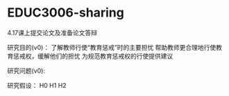 # EDUC3006-sharing

4.17课上提交论文及准备论文答辩



研究目的(v0)：
了解教师行使“教育惩戒”时的主要担忧
帮助教师更合理地行使教育惩戒权，缓解他们的担忧
为规范教育惩戒权的行使提供建议

研究问题(v0):


研究假设：
H0
H1
H2
